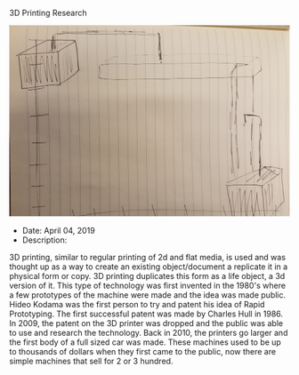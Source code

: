 3D Printing Research

![Research](Research.jpg)

- Date: April 04, 2019
- Description:

3D printing, similar to regular printing of 2d and flat media, is used and was thought up as a way
to create an existing object/document a replicate it in a physical form or copy. 3D printing
duplicates this form as a life object, a 3d version of it. This type of technology was first invented in the 1980's where a
few prototypes of the machine were made and the idea was made public. Hideo Kodama was the first person to
try and patent his idea of Rapid Prototyping. The first successful patent was made by Charles Hull in 1986. In 2009,
the patent on the 3D printer was dropped and the public was able to use and research the technology. Back in 2010, the printers go larger
and the first body of a full sized car was made. These machines used to be up to thousands of dollars
when they first came to the public, now there are simple machines that sell for 2 or 3 hundred.
